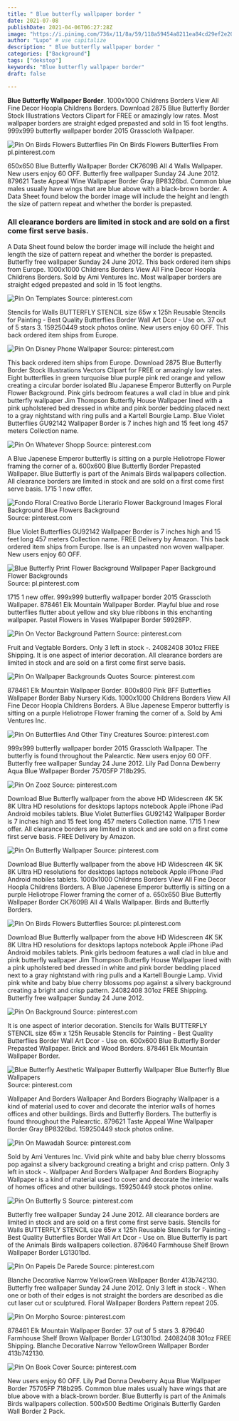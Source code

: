 ```yaml
---
title: " Blue butterfly wallpaper border "
date: 2021-07-08
publishDate: 2021-04-06T06:27:28Z
image: "https://i.pinimg.com/736x/11/8a/59/118a59454a8211ea84cd29ef2e205e2a.jpg"
author: "Lupo" # use capitalize
description: " Blue butterfly wallpaper border "
categories: ["Background"]
tags: ["dekstop"]
keywords: "Blue butterfly wallpaper border"
draft: false

---
```



**Blue Butterfly Wallpaper Border**. 1000x1000 Childrens Borders View All Fine Decor Hoopla Childrens Borders. Download 2875 Blue Butterfly Border Stock Illustrations Vectors Clipart for FREE or amazingly low rates. Most wallpaper borders are straight edged prepasted and sold in 15 foot lengths. 999x999 butterfly wallpaper border 2015 Grasscloth Wallpaper.

![Pin On Birds Flowers Butterflies](https://i.pinimg.com/originals/5d/c0/13/5dc0130dc58cbad711b01f9e6e9dbc26.jpg "Pin On Birds Flowers Butterflies")
Pin On Birds Flowers Butterflies From pl.pinterest.com


650x650 Blue Butterfly Wallpaper Border CK7609B All 4 Walls Wallpaper. New users enjoy 60 OFF. Butterfly free wallpaper Sunday 24 June 2012. 879621 Taste Appeal Wine Wallpaper Border Gray BP8326bd. Common blue males usually have wings that are blue above with a black-brown border. A Data Sheet found below the border image will include the height and length the size of pattern repeat and whether the border is prepasted.

### All clearance borders are limited in stock and are sold on a first come first serve basis.

A Data Sheet found below the border image will include the height and length the size of pattern repeat and whether the border is prepasted. Butterfly free wallpaper Sunday 24 June 2012. This back ordered item ships from Europe. 1000x1000 Childrens Borders View All Fine Decor Hoopla Childrens Borders. Sold by Ami Ventures Inc. Most wallpaper borders are straight edged prepasted and sold in 15 foot lengths.


![Pin On Templates](https://i.pinimg.com/originals/54/f7/2b/54f72bf22160186b8953af3c548c9a10.jpg "Pin On Templates")
Source: pinterest.com

Stencils for Walls BUTTERFLY STENCIL size 65w x 125h Reusable Stencils for Painting - Best Quality Butterflies Border Wall Art Dcor - Use on. 37 out of 5 stars 3. 159250449 stock photos online. New users enjoy 60 OFF. This back ordered item ships from Europe.

![Pin On Disney Phone Wallpaper](https://i.pinimg.com/originals/a3/8f/5a/a38f5acc03f8cc3e83d4ee2e0298f26e.jpg "Pin On Disney Phone Wallpaper")
Source: pinterest.com

This back ordered item ships from Europe. Download 2875 Blue Butterfly Border Stock Illustrations Vectors Clipart for FREE or amazingly low rates. Eight butterflies in green turquoise blue purple pink red orange and yellow creating a circular border isolated Blu Japanese Emperor Butterfly on Purple Flower Background. Pink girls bedroom features a wall clad in blue and pink butterfly wallpaper Jim Thompson Butterfly House Wallpaper lined with a pink upholstered bed dressed in white and pink border bedding placed next to a gray nightstand with ring pulls and a Kartell Bourgie Lamp. Blue Violet Butterflies GU92142 Wallpaper Border is 7 inches high and 15 feet long 457 meters Collection name.

![Pin On Whatever Shopp](https://i.pinimg.com/originals/73/7b/b0/737bb083609dd35b6d650e25673cc485.jpg "Pin On Whatever Shopp")
Source: pinterest.com

A Blue Japenese Emperor butterfly is sitting on a purple Heliotrope Flower framing the corner of a. 600x600 Blue Butterfly Border Prepasted Wallpaper. Blue Butterfly is part of the Animals Birds wallpapers collection. All clearance borders are limited in stock and are sold on a first come first serve basis. 1715 1 new offer.

![Fondo Floral Creativo Borde Literario Flower Background Images Floral Background Blue Flowers Background](https://i.pinimg.com/736x/92/eb/c8/92ebc874a027b38887ea18e792dd26f1.jpg "Fondo Floral Creativo Borde Literario Flower Background Images Floral Background Blue Flowers Background")
Source: pinterest.com

Blue Violet Butterflies GU92142 Wallpaper Border is 7 inches high and 15 feet long 457 meters Collection name. FREE Delivery by Amazon. This back ordered item ships from Europe. Ilse is an unpasted non woven wallpaper. New users enjoy 60 OFF.

![Blue Butterfly Print Flower Background Wallpaper Paper Background Flower Backgrounds](https://i.pinimg.com/originals/b0/cd/81/b0cd814bf285af6bc219a76fa73d0344.jpg "Blue Butterfly Print Flower Background Wallpaper Paper Background Flower Backgrounds")
Source: pl.pinterest.com

1715 1 new offer. 999x999 butterfly wallpaper border 2015 Grasscloth Wallpaper. 878461 Elk Mountain Wallpaper Border. Playful blue and rose butterflies flutter about yellow and sky blue ribbons in this enchanting wallpaper. Pastel Flowers in Vases Wallpaper Border 59928FP.

![Pin On Vector Background Pattern](https://i.pinimg.com/originals/5d/c8/d9/5dc8d9f7385975de103cc784ad2cbcd5.jpg "Pin On Vector Background Pattern")
Source: pinterest.com

Fruit and Vegtable Borders. Only 3 left in stock -. 24082408 301oz FREE Shipping. It is one aspect of interior decoration. All clearance borders are limited in stock and are sold on a first come first serve basis.

![Pin On Wallpaper Backgrounds Quotes](https://i.pinimg.com/originals/57/21/79/572179320a127aa7d6ca8def22680c78.jpg "Pin On Wallpaper Backgrounds Quotes")
Source: pinterest.com

878461 Elk Mountain Wallpaper Border. 800x800 Pink BFF Butterflies Wallpaper Border Baby Nursery Kids. 1000x1000 Childrens Borders View All Fine Decor Hoopla Childrens Borders. A Blue Japenese Emperor butterfly is sitting on a purple Heliotrope Flower framing the corner of a. Sold by Ami Ventures Inc.

![Pin On Butterflies And Other Tiny Creatures](https://i.pinimg.com/originals/ca/54/a7/ca54a7540a39048e8630cf14cf658fb9.jpg "Pin On Butterflies And Other Tiny Creatures")
Source: pinterest.com

999x999 butterfly wallpaper border 2015 Grasscloth Wallpaper. The butterfly is found throughout the Palearctic. New users enjoy 60 OFF. Butterfly free wallpaper Sunday 24 June 2012. Lily Pad Donna Dewberry Aqua Blue Wallpaper Border 75705FP 718b295.

![Pin On Zooz](https://i.pinimg.com/originals/61/00/54/610054fea9f9fc7781b77ff72b53beb2.jpg "Pin On Zooz")
Source: pinterest.com

Download Blue Butterfly wallpaper from the above HD Widescreen 4K 5K 8K Ultra HD resolutions for desktops laptops notebook Apple iPhone iPad Android mobiles tablets. Blue Violet Butterflies GU92142 Wallpaper Border is 7 inches high and 15 feet long 457 meters Collection name. 1715 1 new offer. All clearance borders are limited in stock and are sold on a first come first serve basis. FREE Delivery by Amazon.

![Pin On Butterfly Wallpaper](https://i.pinimg.com/736x/49/ef/94/49ef94b409722aaf2f510ed21fa5f37d.jpg "Pin On Butterfly Wallpaper")
Source: pinterest.com

Download Blue Butterfly wallpaper from the above HD Widescreen 4K 5K 8K Ultra HD resolutions for desktops laptops notebook Apple iPhone iPad Android mobiles tablets. 1000x1000 Childrens Borders View All Fine Decor Hoopla Childrens Borders. A Blue Japenese Emperor butterfly is sitting on a purple Heliotrope Flower framing the corner of a. 650x650 Blue Butterfly Wallpaper Border CK7609B All 4 Walls Wallpaper. Birds and Butterfly Borders.

![Pin On Birds Flowers Butterflies](https://i.pinimg.com/originals/5d/c0/13/5dc0130dc58cbad711b01f9e6e9dbc26.jpg "Pin On Birds Flowers Butterflies")
Source: pl.pinterest.com

Download Blue Butterfly wallpaper from the above HD Widescreen 4K 5K 8K Ultra HD resolutions for desktops laptops notebook Apple iPhone iPad Android mobiles tablets. Pink girls bedroom features a wall clad in blue and pink butterfly wallpaper Jim Thompson Butterfly House Wallpaper lined with a pink upholstered bed dressed in white and pink border bedding placed next to a gray nightstand with ring pulls and a Kartell Bourgie Lamp. Vivid pink white and baby blue cherry blossoms pop against a silvery background creating a bright and crisp pattern. 24082408 301oz FREE Shipping. Butterfly free wallpaper Sunday 24 June 2012.

![Pin On Background](https://i.pinimg.com/736x/32/86/d0/3286d0b9f05483b2033612ca09e72d82.jpg "Pin On Background")
Source: pinterest.com

It is one aspect of interior decoration. Stencils for Walls BUTTERFLY STENCIL size 65w x 125h Reusable Stencils for Painting - Best Quality Butterflies Border Wall Art Dcor - Use on. 600x600 Blue Butterfly Border Prepasted Wallpaper. Brick and Wood Borders. 878461 Elk Mountain Wallpaper Border.

![Blue Butterfly Aesthetic Wallpaper Butterfly Wallpaper Blue Butterfly Blue Wallpapers](https://i.pinimg.com/736x/39/c2/49/39c24976898d5fcb73b1ce1f17e119ad.jpg "Blue Butterfly Aesthetic Wallpaper Butterfly Wallpaper Blue Butterfly Blue Wallpapers")
Source: pinterest.com

Wallpaper And Borders Wallpaper And Borders Biography Wallpaper is a kind of material used to cover and decorate the interior walls of homes offices and other buildings. Birds and Butterfly Borders. The butterfly is found throughout the Palearctic. 879621 Taste Appeal Wine Wallpaper Border Gray BP8326bd. 159250449 stock photos online.

![Pin On Mawadah](https://i.pinimg.com/236x/e4/f6/69/e4f6693d1e937904932dc93cabc2a722.jpg "Pin On Mawadah")
Source: pinterest.com

Sold by Ami Ventures Inc. Vivid pink white and baby blue cherry blossoms pop against a silvery background creating a bright and crisp pattern. Only 3 left in stock -. Wallpaper And Borders Wallpaper And Borders Biography Wallpaper is a kind of material used to cover and decorate the interior walls of homes offices and other buildings. 159250449 stock photos online.

![Pin On Butterfly S](https://i.pinimg.com/originals/84/d7/9b/84d79b3f98ce51d8ab3f56824d493ebd.png "Pin On Butterfly S")
Source: pinterest.com

Butterfly free wallpaper Sunday 24 June 2012. All clearance borders are limited in stock and are sold on a first come first serve basis. Stencils for Walls BUTTERFLY STENCIL size 65w x 125h Reusable Stencils for Painting - Best Quality Butterflies Border Wall Art Dcor - Use on. Blue Butterfly is part of the Animals Birds wallpapers collection. 879640 Farmhouse Shelf Brown Wallpaper Border LG1301bd.

![Pin On Papeis De Parede](https://i.pinimg.com/originals/d9/6b/53/d96b53e71ccfeb9563c0b162f78dc0bc.jpg "Pin On Papeis De Parede")
Source: pinterest.com

Blanche Decorative Narrow YellowGreen Wallpaper Border 413b742130. Butterfly free wallpaper Sunday 24 June 2012. Only 3 left in stock -. When one or both of their edges is not straight the borders are described as die cut laser cut or sculptured. Floral Wallpaper Borders Pattern repeat 205.

![Pin On Morpho](https://i.pinimg.com/originals/99/b0/b5/99b0b588f6359ff0f7be6953eed3664d.jpg "Pin On Morpho")
Source: pinterest.com

878461 Elk Mountain Wallpaper Border. 37 out of 5 stars 3. 879640 Farmhouse Shelf Brown Wallpaper Border LG1301bd. 24082408 301oz FREE Shipping. Blanche Decorative Narrow YellowGreen Wallpaper Border 413b742130.

![Pin On Book Cover](https://i.pinimg.com/736x/11/8a/59/118a59454a8211ea84cd29ef2e205e2a.jpg "Pin On Book Cover")
Source: pinterest.com

New users enjoy 60 OFF. Lily Pad Donna Dewberry Aqua Blue Wallpaper Border 75705FP 718b295. Common blue males usually have wings that are blue above with a black-brown border. Blue Butterfly is part of the Animals Birds wallpapers collection. 500x500 Bedtime Originals Butterfly Garden Wall Border 2 Pack.

